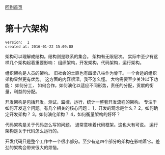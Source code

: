 [回到首页](/)

# 第十六架构

    version:  1  
    created at: 2016-01-22 15:09:08   

架构可以理解成结构。结构则是联系的集合。
架构有无限层次。 
实际中至少有这样几个架构起着重要影响： 组织架构，开发架构，代码架构，运行架构。 

组织架构是人员的架构。
旧社会的土匪也有四梁八柱作为骨干。一个合适的组织架构显然更有优势。 这方面的内容很深。我不怎么懂。
大约需要至少关注以下功能： 如何分工， 如何合作，如何演化以适应不同形势，责任的分配，贡献的衡量，利益的分配。

开发架构是包括开发，测试，监控，运行，统计一整套开发流程的架构。
专注于如何开发这个问题。有几个相关的核心问题：
1，开发的观念是什么？
2，如何确定开发架构？
3，如何演化架构？
4，如何衡量架构的好坏？

代码架构是关于代码怎么写的问题。 通常意味着代码框架。这也大有可说。
运行架构是关于代码怎么运行的。


开发代码只是整个工作中一个很小部分。至少有这四个部分的架构在影响着它。差劲的架构会带来很大的烦恼。



